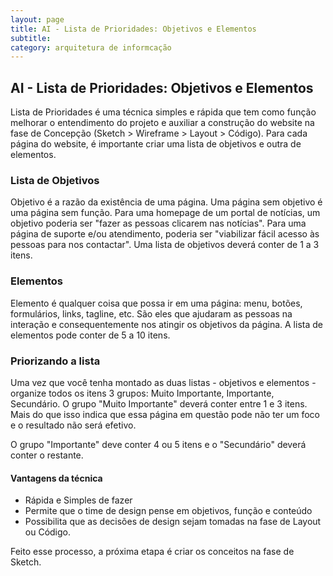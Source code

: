 ```yaml
---
layout: page
title: AI - Lista de Prioridades: Objetivos e Elementos
subtitle: 
category: arquitetura de informcação
---
```


## AI - Lista de Prioridades: Objetivos e Elementos

Lista de Prioridades é uma técnica simples e rápida que tem como função melhorar o entendimento do projeto e auxiliar a construção do website na fase de Concepção (Sketch > Wireframe > Layout > Código). Para cada página do website, é importante criar uma lista de objetivos e outra de elementos.

### Lista de Objetivos

Objetivo é a razão da existência de uma página. Uma página sem objetivo é uma página sem função. Para uma homepage de um portal de notícias, um objetivo poderia ser "fazer as pessoas clicarem nas notícias". Para uma página de suporte e/ou atendimento, poderia ser "viabilizar fácil acesso às pessoas para nos contactar". Uma lista de objetivos deverá conter de 1 a 3 itens. 

### Elementos

Elemento é qualquer coisa que possa ir em uma página: menu, botões, formulários, links, tagline, etc. São eles que ajudaram as pessoas na interação e consequentemente nos atingir os objetivos da página. A lista de elementos pode conter de 5 a 10 itens.


### Priorizando a lista


Uma vez que você tenha montado as duas listas - objetivos e elementos - organize todos os itens 3 grupos: Muito Importante, Importante, Secundário. O grupo "Muito Importante" deverá conter entre 1 e 3 itens. Mais do que isso indica que essa página em questão pode não ter um foco e o resultado não será efetivo. 

O grupo "Importante" deve conter 4 ou 5 itens e o "Secundário" deverá conter o restante. 


#### Vantagens da técnica

* Rápida e Simples de fazer
* Permite que o time de design pense em objetivos, função e conteúdo
* Possibilita que as decisões de design sejam tomadas na fase de Layout ou Código. 

Feito esse processo, a próxima etapa é criar os conceitos na fase de Sketch. 
